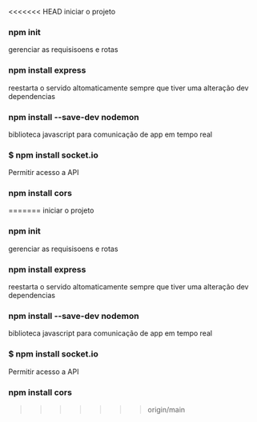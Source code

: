 <<<<<<< HEAD
iniciar o projeto
### npm init

gerenciar as requisisoens e rotas
### npm install express

reestarta o servido altomaticamente sempre que tiver uma alteração dev dependencias
### npm install --save-dev nodemon

biblioteca javascript para comunicação de app em tempo real
### $ npm install socket.io

Permitir acesso a API
### npm install cors
=======
iniciar o projeto
### npm init

gerenciar as requisisoens e rotas
### npm install express

reestarta o servido altomaticamente sempre que tiver uma alteração dev dependencias
### npm install --save-dev nodemon

biblioteca javascript para comunicação de app em tempo real
### $ npm install socket.io

Permitir acesso a API
### npm install cors
>>>>>>> origin/main
